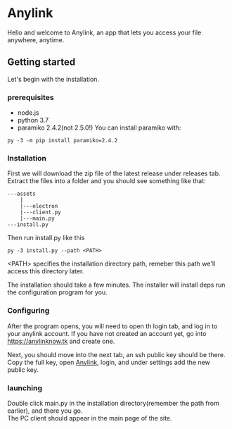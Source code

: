 # Anylink
Hello and welcome to Anylink, an app that lets you access your file anywhere, anytime.
## Getting started
Let's begin with the installation.
### prerequisites
- node.js
- python 3.7
- paramiko 2.4.2(not 2.5.0!)
You can install paramiko with:
```
py -3 -m pip install paramiko=2.4.2
```
### Installation
First we will download the zip file of the latest release under releases tab.
Extract the files into a folder and you should see something like that:
```
---assets
    |
    |---electron
    |---client.py
    |---main.py
---install.py
```
Then run install.py like this
```
py -3 install.py --path <PATH>
```
\<PATH> specifies the installation directory path, remeber this path we'll access this directory later.    

The installation should take a few minutes. The installer will install deps run the configuration program for you.
### Configuring
After the program opens, you will need to open th login tab, and log in to your anylink account. If you have not created an account yet, 
go into https://anylinknow.tk and create one.    

Next, you should move into the next tab, an ssh public key should be there. Copy the full key, open [Anylink](https://anylinknow.tk), 
login, and under settings add the new public key.

### launching
Double click main.py in the installation directory(remember the path from earlier), and there you go. <br/> The PC client should appear in the main page of the site.
